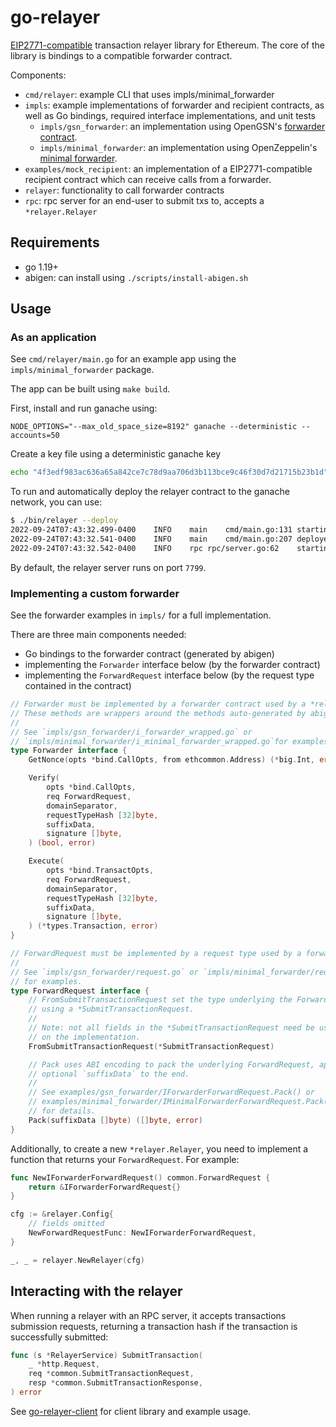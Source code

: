 # go-relayer

[EIP2771-compatible](https://eips.ethereum.org/EIPS/eip-2771) transaction relayer library for Ethereum. The core of the library is bindings to a compatible forwarder contract. 

Components:
- `cmd/relayer`: example CLI that uses impls/minimal_forwarder
- `impls`: example implementations of forwarder and recipient contracts, as well as Go
  bindings, required interface implementations, and unit tests
	- `impls/gsn_forwarder`: an implementation using OpenGSN's [forwarder contract](https://github.com/opengsn/gsn/tree/master/packages/contracts/src/forwarder).
	- `impls/minimal_forwarder`: an implementation using OpenZeppelin's [minimal forwarder](https://github.com/OpenZeppelin/openzeppelin-contracts/blob/master/contracts/metatx/MinimalForwarder.sol).
- `examples/mock_recipient`: an implementation of a EIP2771-compatible recipient contract
  which can receive calls from a forwarder.
- `relayer`: functionality to call forwarder contracts
- `rpc`: rpc server for an end-user to submit txs to, accepts a `*relayer.Relayer`

## Requirements

- go 1.19+
- abigen: can install using `./scripts/install-abigen.sh`

## Usage

### As an application

See `cmd/relayer/main.go` for an example app using the `impls/minimal_forwarder` package. 

The app can be built using `make build`.

First, install and run ganache using:
```
NODE_OPTIONS="--max_old_space_size=8192" ganache --deterministic --accounts=50
```

Create a key file using a deterministic ganache key
```bash
echo "4f3edf983ac636a65a842ce7c78d9aa706d3b113bce9c46f30d7d21715b23b1d" > eth.key
```

To run and automatically deploy the relayer contract to the ganache network, you can use:
```bash
$ ./bin/relayer --deploy
2022-09-24T07:43:32.499-0400	INFO	main	cmd/main.go:131	starting relayer with ethereum endpoint http://localhost:8545 and chain ID 1337
2022-09-24T07:43:32.541-0400	INFO	main	cmd/main.go:207	deployed Forwarder.sol to 0xCfEB869F69431e42cdB54A4F4f105C19C080A601
2022-09-24T07:43:32.542-0400	INFO	rpc	rpc/server.go:62	starting RPC server on http://localhost:7799
```

By default, the relayer server runs on port `7799`.

### Implementing a custom forwarder

See the forwarder examples in `impls/` for a full implementation.

There are three main components needed:
- Go bindings to the forwarder contract (generated by abigen)
- implementing the `Forwarder` interface below (by the forwarder contract)
- implementing the `ForwardRequest` interface below (by the request type contained in the contract)

```go
// Forwarder must be implemented by a forwarder contract used by a *relayer.Relayer.
// These methods are wrappers around the methods auto-generated by abigen.
//
// See `impls/gsn_forwarder/i_forwarder_wrapped.go` or 
// `impls/minimal_forwarder/i_minimal_forwarder_wrapped.go`for examples.
type Forwarder interface {
	GetNonce(opts *bind.CallOpts, from ethcommon.Address) (*big.Int, error)

	Verify(
		opts *bind.CallOpts,
		req ForwardRequest,
		domainSeparator,
		requestTypeHash [32]byte,
		suffixData,
		signature []byte,
	) (bool, error)

	Execute(
		opts *bind.TransactOpts,
		req ForwardRequest,
		domainSeparator,
		requestTypeHash [32]byte,
		suffixData,
		signature []byte,
	) (*types.Transaction, error)
}

// ForwardRequest must be implemented by a request type used by a forwarder contract.
//
// See `impls/gsn_forwarder/request.go` or `impls/minimal_forwarder/request.go`
// for examples.
type ForwardRequest interface {
	// FromSubmitTransactionRequest set the type underlying the ForwardRequest
	// using a *SubmitTransactionRequest.
	//
	// Note: not all fields in the *SubmitTransactionRequest need be used depending
	// on the implementation.
	FromSubmitTransactionRequest(*SubmitTransactionRequest)

	// Pack uses ABI encoding to pack the underlying ForwardRequest, appending
	// optional `suffixData` to the end.
	//
	// See examples/gsn_forwarder/IForwarderForwardRequest.Pack() or
	// examples/minimal_forwarder/IMinimalForwarderForwardRequest.Pack()
	// for details.
	Pack(suffixData []byte) ([]byte, error)
}
```

Additionally, to create a new `*relayer.Relayer`, you need to implement a function that returns your `ForwardRequest`. For example:

```go
func NewIForwarderForwardRequest() common.ForwardRequest {
	return &IForwarderForwardRequest{}
}

cfg := &relayer.Config{
	// fields omitted
	NewForwardRequestFunc: NewIForwarderForwardRequest,
}

_, _ = relayer.NewRelayer(cfg)
```

## Interacting with the relayer

When running a relayer with an RPC server, it accepts transactions submission requests, returning a transaction hash if the transaction is successfully submitted:

```go
func (s *RelayerService) SubmitTransaction(
	_ *http.Request,
	req *common.SubmitTransactionRequest,
	resp *common.SubmitTransactionResponse,
) error 
```

See [go-relayer-client](https://github.com/AthanorLabs/go-relayer-client) for client library and example usage.
